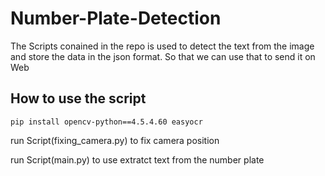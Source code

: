 # Number-Plate-Detection
The Scripts conained in the repo is used to detect the text from the image and store the data in the json format. So that we can use that to send it on Web

## How to use the script

    pip install opencv-python==4.5.4.60 easyocr
    
 run Script(fixing_camera.py) to fix camera position
 
 run Script(main.py) to use extratct text from the number plate

 
